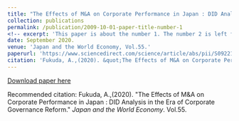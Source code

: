 ```yaml
---
title: "The Effects of M&A on Corporate Performance in Japan : DID Analysis in the Era of Corporate Governance Reform."
collection: publications
permalink: /publication/2009-10-01-paper-title-number-1
<!-- excerpt: 'This paper is about the number 1. The number 2 is left for future work.' -->
date: September 2020.
venue: 'Japan and the World Economy, Vol.55.'
paperurl: 'https://www.sciencedirect.com/science/article/abs/pii/S0922142520300141'
citation: 'Fukuda, A.,(2020). &quot;The Effects of M&A on Corporate Performance in Japan : DID Analysis in the Era of Corporate Governance Reform.&quot; <i>Japan and the World Economy</i>. Vol.55.'
---
```


[Download paper here](https://www.sciencedirect.com/science/article/abs/pii/S0922142520300141)

Recommended citation: Fukuda, A.,(2020). "The Effects of M&A on Corporate Performance in Japan : DID Analysis in the Era of Corporate Governance Reform." <i>Japan and the World Economy</i>. Vol.55.
